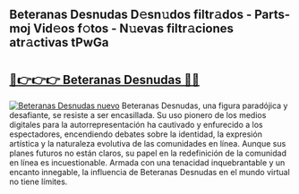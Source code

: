 ## Beteranas Desnudas D𝚎sn𝚞dos filtr𝚊dos - Parts-moj Vid𝚎os f𝚘tos - N𝚞evas filtr𝚊ciones atr𝚊ctivas tPwGa

# <h2><a href="http://mb42cbe.tromn.icu/?c=Beteranas+Desnudas">🔗👉👉👉 Beteranas Desnudas 🔗🔗</a></h2>

[![Beteranas Desnudas nuevo](https://i.imgur.com/pEAQMta.gif)](http://mb42cbe.tromn.icu/?c=Beteranas+Desnudas)
Beteranas Desnudas, una figura paradójica y desafiante, se resiste a ser encasillada. Su uso pionero de los medios digitales para la autorrepresentación ha cautivado y enfurecido a los espectadores, encendiendo debates sobre la identidad, la expresión artística y la naturaleza evolutiva de las comunidades en línea. Aunque sus planes futuros no están claros, su papel en la redefinición de la comunidad en línea es incuestionable. Armada con una tenacidad inquebrantable y un encanto innegable, la influencia de Beteranas Desnudas en el mundo virtual no tiene límites.
